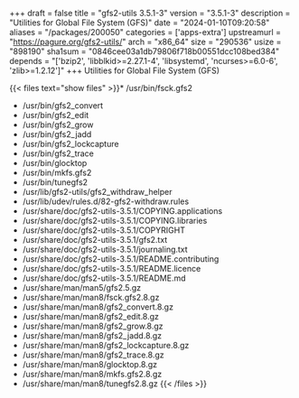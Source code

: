 +++
draft = false
title = "gfs2-utils 3.5.1-3"
version = "3.5.1-3"
description = "Utilities for Global File System (GFS)"
date = "2024-01-10T09:20:58"
aliases = "/packages/200050"
categories = ['apps-extra']
upstreamurl = "https://pagure.org/gfs2-utils/"
arch = "x86_64"
size = "290536"
usize = "898190"
sha1sum = "0846cee03a1db79806f718b00551dcc108bed384"
depends = "['bzip2', 'libblkid>=2.27.1-4', 'libsystemd', 'ncurses>=6.0-6', 'zlib>=1.2.12']"
+++
Utilities for Global File System (GFS)

{{< files text="show files" >}}* /usr/bin/fsck.gfs2
* /usr/bin/gfs2_convert
* /usr/bin/gfs2_edit
* /usr/bin/gfs2_grow
* /usr/bin/gfs2_jadd
* /usr/bin/gfs2_lockcapture
* /usr/bin/gfs2_trace
* /usr/bin/glocktop
* /usr/bin/mkfs.gfs2
* /usr/bin/tunegfs2
* /usr/lib/gfs2-utils/gfs2_withdraw_helper
* /usr/lib/udev/rules.d/82-gfs2-withdraw.rules
* /usr/share/doc/gfs2-utils-3.5.1/COPYING.applications
* /usr/share/doc/gfs2-utils-3.5.1/COPYING.libraries
* /usr/share/doc/gfs2-utils-3.5.1/COPYRIGHT
* /usr/share/doc/gfs2-utils-3.5.1/gfs2.txt
* /usr/share/doc/gfs2-utils-3.5.1/journaling.txt
* /usr/share/doc/gfs2-utils-3.5.1/README.contributing
* /usr/share/doc/gfs2-utils-3.5.1/README.licence
* /usr/share/doc/gfs2-utils-3.5.1/README.md
* /usr/share/man/man5/gfs2.5.gz
* /usr/share/man/man8/fsck.gfs2.8.gz
* /usr/share/man/man8/gfs2_convert.8.gz
* /usr/share/man/man8/gfs2_edit.8.gz
* /usr/share/man/man8/gfs2_grow.8.gz
* /usr/share/man/man8/gfs2_jadd.8.gz
* /usr/share/man/man8/gfs2_lockcapture.8.gz
* /usr/share/man/man8/gfs2_trace.8.gz
* /usr/share/man/man8/glocktop.8.gz
* /usr/share/man/man8/mkfs.gfs2.8.gz
* /usr/share/man/man8/tunegfs2.8.gz
{{< /files >}}